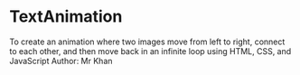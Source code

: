 # TextAnimation

To create an animation where two images move from left to right, connect to each other, and then move back in an infinite loop using HTML, CSS, and JavaScript
Author: Mr Khan
